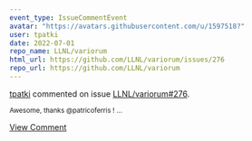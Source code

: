 ```yaml
---
event_type: IssueCommentEvent
avatar: "https://avatars.githubusercontent.com/u/1597518?"
user: tpatki
date: 2022-07-01
repo_name: LLNL/variorum
html_url: https://github.com/LLNL/variorum/issues/276
repo_url: https://github.com/LLNL/variorum
---
```


<a href='https://github.com/tpatki' target='_blank'>tpatki</a> commented on issue <a href='https://github.com/LLNL/variorum/issues/276' target='_blank'>LLNL/variorum#276</a>.

<small>Awesome, thanks @patricoferris !...</small>

<a href='https://github.com/LLNL/variorum/issues/276' target='_blank'>View Comment</a>